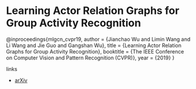 # Learning Actor Relation Graphs for Group Activity Recognition

@inproceedings{mlgcn_cvpr19,
  author    = {Jianchao Wu and
               Limin Wang and
               Li Wang and
               Jie Guo and
               Gangshan Wu},
  title     = {Learning Actor Relation Graphs for Group Activity Recognition},
  booktitle = {The IEEE Conference on Computer Vision and Pattern Recognition (CVPR)},
  year      = {2019}
}

links
- [arXiv](https://arxiv.org/abs/1904.10117)

